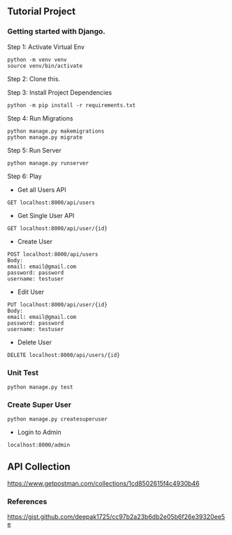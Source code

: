 ## Tutorial Project

### Getting started with Django.

Step 1: Activate Virtual Env
```commandline
python -m venv venv
source venv/bin/activate
```

Step 2: Clone this.

Step 3: Install Project Dependencies
```commandline
python -m pip install -r requirements.txt
```

Step 4: Run Migrations
```commandline
python manage.py makemigrations
python manage.py migrate
```

Step 5: Run Server
```commandline
python manage.py runserver
```

Step 6: Play

- Get all Users API
```commandline
GET localhost:8000/api/users
```
- Get Single User API
```commandline
GET localhost:8000/api/user/{id}
```

- Create User
```commandline
POST localhost:8000/api/users
Body: 
email: email@gmail.com
password: password
username: testuser
```
 
- Edit User
```commandline
PUT localhost:8000/api/user/{id}
Body: 
email: email@gmail.com
password: password
username: testuser
```

- Delete User
```commandline
DELETE localhost:8000/api/users/{id}
```
### Unit Test
```commandline
python manage.py test
```


### Create Super User
```commandline
python manage.py createsuperuser 
```

- Login to Admin
```commandline
localhost:8000/admin
```


## API Collection
https://www.getpostman.com/collections/1cd8502615f4c4930b46 

### References
https://gist.github.com/deepak1725/cc97b2a23b6db2e05b6f26e39320ee5e 